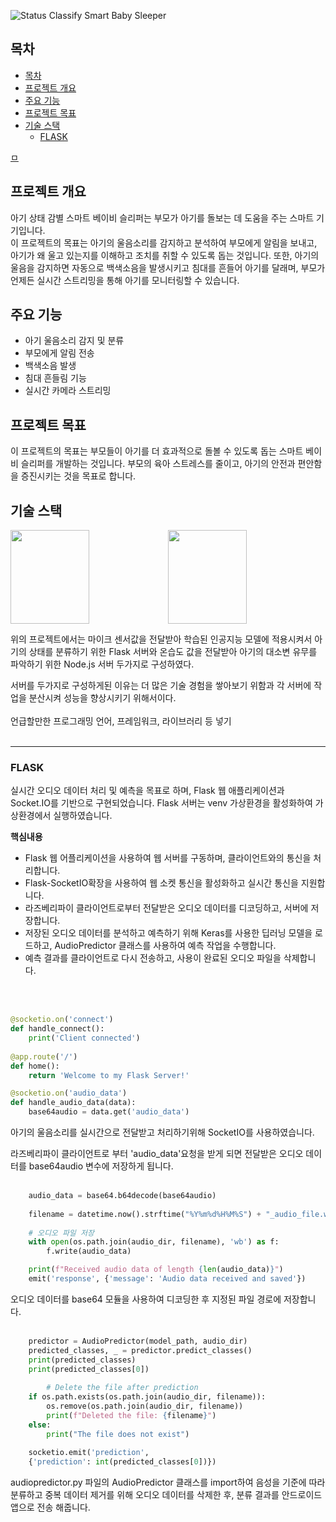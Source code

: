 ![Status Classify Smart Baby Sleeper](https://capsule-render.vercel.app/api?type=waving&color=auto&height=300&section=header&text=Status%20Classify%20Smart%20Baby%20Sleeper&fontSize=50)

<a href = "https://github.com/kdk0411/Audio_Classification_Model"></a>

## 목차
- [목차](#목차)
- [프로젝트 개요](#프로젝트-개요)
- [주요 기능](#주요-기능)
- [프로젝트 목표](#프로젝트-목표)
- [기술 스택](#기술-스택)
  - [FLASK](#flask)

<a href = "https://github.com/kdk0411/Audio_Classification_Model">ㅁ</a>

## 프로젝트 개요
아기 상태 감별 스마트 베이비 슬리퍼는 부모가 아기를 돌보는 데 도움을 주는 스마트 기기입니다.  
이 프로젝트의 목표는 아기의 울음소리를 감지하고 분석하여 부모에게 알림을 보내고, 아기가 왜 울고 있는지를 이해하고 조치를 취할 수 있도록 돕는 것입니다. 또한, 아기의 울음을 감지하면 자동으로 백색소음을 발생시키고 침대를 흔들어 아기를 달래며, 부모가 언제든 실시간 스트리밍을 통해 아기를 모니터링할 수 있습니다.

## 주요 기능
- 아기 울음소리 감지 및 분류
- 부모에게 알림 전송
- 백색소음 발생
- 침대 흔들림 기능
- 실시간 카메라 스트리밍

## 프로젝트 목표
이 프로젝트의 목표는 부모들이 아기를 더 효과적으로 돌볼 수 있도록 돕는 스마트 베이비 슬리퍼를 개발하는 것입니다. 부모의 육아 스트레스를 줄이고, 아기의 안전과 편안함을 증진시키는 것을 목표로 합니다.

## 기술 스택
<img src="https://img.shields.io/badge/Flask-000000?style=for-the-badge&logo=flask&logoColor=white" width="50%" height="150"><img src="https://img.shields.io/badge/Node.js-43853D?style=for-the-badge&logo=node.js&logoColor=white" width="50%" height="150">

위의 프로젝트에서는 마이크 센서값을 전달받아 학습된 인공지능 모델에 적용시켜서 아기의 상태를 분류하기 위한 Flask 서버와 온습도 값을 전달받아 아기의 대소변 유무를 파악하기 위한 Node.js 서버 두가지로 구성하였다.  

서버를 두가지로 구성하게된 이유는 더 많은 기술 경험을 쌓아보기 위함과 각 서버에 작업을 분산시켜 성능을 향상시키기 위해서이다.
<br>
<br>
언급할만한 프로그래밍 언어, 프레임워크, 라이브러리 등 넣기  
<br>
***
### FLASK
실시간 오디오 데이터 처리 및 예측을 목표로 하며, Flask 웹 애플리케이션과 Socket.IO를 기반으로 구현되었습니다. 
Flask 서버는 venv 가상환경을 활성화하여 가상환경에서 실행하였습니다.

**핵심내용**
- Flask 웹 어플리케이션을 사용하여 웹 서버를 구동하며, 클라이언트와의 통신을 처리합니다.
- Flask-SocketIO확장을 사용하여 웹 소켓 통신을 활성화하고 실시간 통신을 지원합니다.
- 라즈베리파이 클라이언트로부터 전달받은 오디오 데이터를 디코딩하고, 서버에 저장합니다.
- 저장된 오디오 데이터를 분석하고 예측하기 위해 Keras를 사용한 딥러닝 모델을 로드하고, AudioPredictor 클래스를 사용하여 예측 작업을 수행합니다.
- 예측 결과를 클라이언트로 다시 전송하고, 사용이 완료된 오디오 파일을 삭제합니다.
<br>
<br/>

```python
@socketio.on('connect')
def handle_connect():
    print('Client connected')
    
@app.route('/')
def home():
    return 'Welcome to my Flask Server!'   

@socketio.on('audio_data')
def handle_audio_data(data):
    base64audio = data.get('audio_data')
```

아기의 울음소리를 실시간으로 전달받고 처리하기위해 SocketIO를 사용하였습니다.  

라즈베리파이 클라이언트로 부터 'audio_data'요청을 받게 되면 전달받은 오디오 데이터를 base64audio 변수에 저장하게 됩니다.  
<br>


```python
    audio_data = base64.b64decode(base64audio)  
    
    filename = datetime.now().strftime("%Y%m%d%H%M%S") + "_audio_file.wav"  
    
    # 오디오 파일 저장
    with open(os.path.join(audio_dir, filename), 'wb') as f:
        f.write(audio_data)

    print(f"Received audio data of length {len(audio_data)}")
    emit('response', {'message': 'Audio data received and saved'})
```

오디오 데이터를 base64 모듈을 사용하여 디코딩한 후 지정된 파일 경로에 저장합니다.  
<br>

```python
    predictor = AudioPredictor(model_path, audio_dir)
    predicted_classes, _ = predictor.predict_classes()
    print(predicted_classes)
    print(predicted_classes[0])
    
        # Delete the file after prediction
    if os.path.exists(os.path.join(audio_dir, filename)):
        os.remove(os.path.join(audio_dir, filename))
        print(f"Deleted the file: {filename}")
    else:
        print("The file does not exist")
        
    socketio.emit('prediction', 
    {'prediction': int(predicted_classes[0])})
```

audiopredictor.py 파일의 AudioPredictor 클래스를 import하여 음성을 기준에 따라 분류하고 중복 데이터 제거를 위해 오디오 데이터를 삭제한 후, 분류 결과를 안드로이드 앱으로 전송 해줍니다.  
<br>

